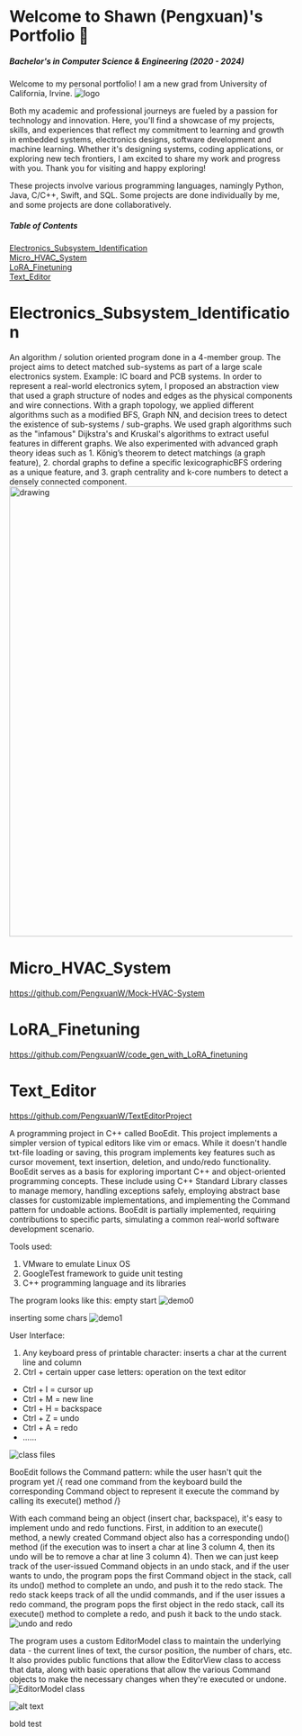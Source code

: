 # Welcome to Shawn \(Pengxuan\)'s Portfolio 🏅
##### *Bachelor's in Computer Science & Engineering (2020 - 2024)*
Welcome to my personal portfolio! I am a new grad from University of California, Irvine. ![logo](https://github.com/PengxuanW/portfolio/blob/main/images/uci_logo.png?raw=true)


Both my academic and professional journeys are fueled by a passion for technology and innovation. Here, you'll find a showcase of my projects, skills, and experiences that reflect my commitment to learning and growth in embedded systems, electronics designs, software development and machine learning. Whether it's designing systems, coding applications, or exploring new tech frontiers, I am excited to share my work and progress with you. Thank you for visiting and happy exploring!

These projects involve various programming languages, namingly Python, Java, C/C++, Swift, and SQL. Some projects are done individually by me, and some projects are done collaboratively. 

##### Table of Contents  
[Electronics_Subsystem_Identification](#electronics_subsystem_identification)  
[Micro_HVAC_System](#micro_hvac_system)  
[LoRA_Finetuning](#lora_finetuning)  
[Text_Editor](#text_editor)  
    
# Electronics_Subsystem_Identification
An algorithm / solution oriented program done in a 4-member group. The project aims to detect matched sub-systems as part of a large scale electronics system. Example: IC board and PCB systems. In order to represent a real-world electronics sytem, I proposed an abstraction view that used a graph structure of nodes and edges as the physical components and wire connections. With a graph topology, we applied different algorithms such as a modified BFS, Graph NN, and decision trees to detect the existence of sub-systems / sub-graphs. We used graph algorithms such as the "infamous" Dijkstra's and Kruskal's algorithms to extract useful features in different graphs. We also experimented with advanced graph theory ideas such as 1. Kőnig’s theorem to detect matchings (a graph feature), 2. chordal graphs to define a specific lexicographicBFS ordering as a unique feature, and 3. graph centrality and k-core numbers to detect a densely connected component. 
<img src="https://github.com/PengxuanW/portfolio/blob/main/images/CadenceGraphIntro.png" alt="drawing" width="800"/>


# Micro_HVAC_System
https://github.com/PengxuanW/Mock-HVAC-System


# LoRA_Finetuning 
https://github.com/PengxuanW/code_gen_with_LoRA_finetuning



# Text_Editor
https://github.com/PengxuanW/TextEditorProject

A programming project in C++ called BooEdit.
This project implements a simpler version of typical editors like vim or emacs. While it doesn't handle txt-file loading or saving, this program implements key features such as cursor movement, text insertion, deletion, and undo/redo functionality. BooEdit serves as a basis for exploring important C++ and object-oriented programming concepts. These include using C++ Standard Library classes to manage memory, handling exceptions safely, employing abstract base classes for customizable implementations, and implementing the Command pattern for undoable actions. BooEdit is partially implemented, requiring contributions to specific parts, simulating a common real-world software development scenario.

Tools used: 
1. VMware to emulate Linux OS
2. GoogleTest framework to guide unit testing
3. C++ programming language and its libraries

The program looks like this:
empty start
![demo0](https://github.com/PengxuanW/portfolio/blob/main/images/TextEditProjDemo0.png?raw=true)

inserting some chars
![demo1](https://github.com/PengxuanW/portfolio/blob/main/images/TextEditDemo1.png?raw=true)

User Interface:
1. Any keyboard press of printable character: inserts a char at the current line and column
2. Ctrl + certain upper case letters: operation on the text editor
  - Ctrl + I = cursor up
  - Ctrl + M = new line
  - Ctrl + H = backspace
  - Ctrl + Z = undo
  - Ctrl + A = redo
  - ......

![class files](https://github.com/PengxuanW/portfolio/blob/main/images/TextEditClassFiles.png?raw=true)

BooEdit follows the Command pattern:
while the user hasn't quit the program yet
/{
    read one command from the keyboard
    build the corresponding Command object to represent it
    execute the command by calling its execute() method
/}

With each command being an object (insert char, backspace), it's easy to implement undo and redo functions. First, in addition to an execute() method, a newly created Command object also has a corresponding undo() method (if the execution was to insert a char at line 3 column 4, then its undo will be to remove a char at line 3 column 4). Then we can just keep track of the user-issued Command objects in an undo stack, and if the user wants to undo, the program pops the first Command object in the stack, call its undo() method to complete an undo, and push it to the redo stack. The redo stack keeps track of all the undid commands, and if the user issues a redo command, the program pops the first object in the redo stack, call its execute() method to complete a redo, and push it back to the undo stack. 
![undo and redo](https://github.com/PengxuanW/portfolio/blob/main/images/TextEditUndoRedo.png?raw=true)

The program uses a custom EditorModel class to maintain the underlying data - the current lines of text, the cursor position, the number of chars, etc. It also provides public functions that allow the EditorView class to access that data, along with basic operations that allow the various Command objects to make the necessary changes when they're executed or undone.
![EditorModel class](https://github.com/PengxuanW/portfolio/blob/main/images/TextEditEditorModelClass.png?raw=true)

![alt text](https://github.com/PengxuanW/portfolio/blob/main/images/Screenshot%202024-06-14%20183854.png?raw=true)

bold test

